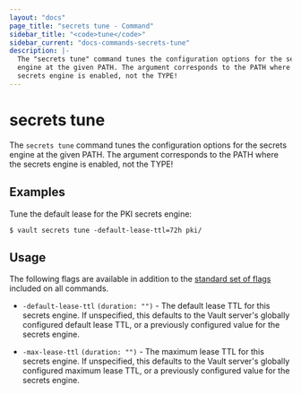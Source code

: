 ```yaml
---
layout: "docs"
page_title: "secrets tune - Command"
sidebar_title: "<code>tune</code>"
sidebar_current: "docs-commands-secrets-tune"
description: |-
  The "secrets tune" command tunes the configuration options for the secrets
  engine at the given PATH. The argument corresponds to the PATH where the
  secrets engine is enabled, not the TYPE!
---
```


# secrets tune

The `secrets tune` command tunes the configuration options for the secrets
engine at the given PATH. The argument corresponds to the PATH where the secrets
engine is enabled, not the TYPE!

## Examples

Tune the default lease for the PKI secrets engine:

```text
$ vault secrets tune -default-lease-ttl=72h pki/
```

## Usage

The following flags are available in addition to the [standard set of
flags](/docs/commands/index.html) included on all commands.

- `-default-lease-ttl` `(duration: "")` - The default lease TTL for this secrets
  engine. If unspecified, this defaults to the Vault server's globally
  configured default lease TTL, or a previously configured value for the secrets
  engine.

- `-max-lease-ttl` `(duration: "")` - The maximum lease TTL for this secrets
  engine. If unspecified, this defaults to the Vault server's globally
  configured maximum lease TTL, or a previously configured value for the secrets
  engine.
